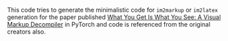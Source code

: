This code tries to generate the minimalistic code for `im2markup` or `im2latex` generation for the paper published [What You Get Is What You See:
A Visual Markup Decompiler](https://arxiv.org/pdf/1609.04938v1.pdf) in PyTorch and code is referenced from the original creators also.
